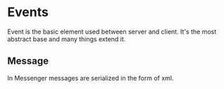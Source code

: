 # Events

Event is the basic element used between server and client. It's the most abstract base and many things extend it.

## Message

In Messenger messages are serialized in the form of xml.
